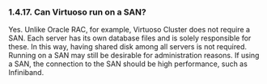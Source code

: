 <div id="virtuosofaq17" class="section">

<div class="titlepage">

<div>

<div>

### 1.4.17. Can Virtuoso run on a SAN?

</div>

</div>

</div>

Yes. Unlike Oracle RAC, for example, Virtuoso Cluster does not require a
SAN. Each server has its own database files and is solely responsible
for these. In this way, having shared disk among all servers is not
required. Running on a SAN may still be desirable for administration
reasons. If using a SAN, the connection to the SAN should be high
performance, such as Infiniband.

</div>
